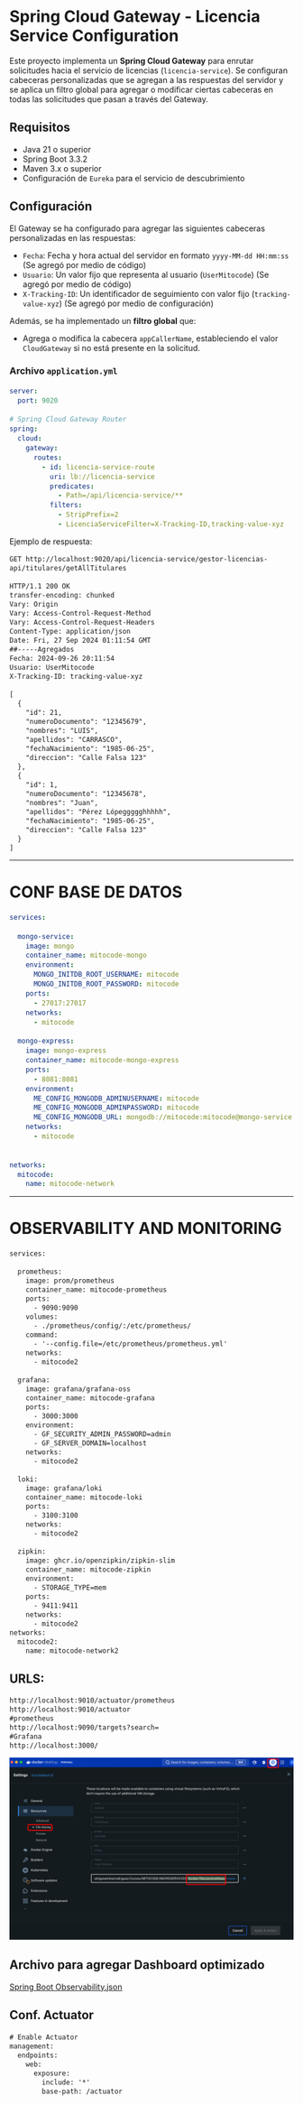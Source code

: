 # Spring Cloud Gateway - Licencia Service Configuration

Este proyecto implementa un **Spring Cloud Gateway** para enrutar solicitudes hacia el servicio de licencias (`licencia-service`). Se configuran cabeceras personalizadas que se agregan a las respuestas del servidor y se aplica un filtro global para agregar o modificar ciertas cabeceras en todas las solicitudes que pasan a través del Gateway.

## Requisitos

- Java 21 o superior
- Spring Boot 3.3.2
- Maven 3.x o superior
- Configuración de `Eureka` para el servicio de descubrimiento

## Configuración

El Gateway se ha configurado para agregar las siguientes cabeceras personalizadas en las respuestas:

- `Fecha`: Fecha y hora actual del servidor en formato `yyyy-MM-dd HH:mm:ss` (Se agregó por medio de código)
- `Usuario`: Un valor fijo que representa al usuario (`UserMitocode`) (Se agregó por medio de código)
- `X-Tracking-ID`: Un identificador de seguimiento con valor fijo (`tracking-value-xyz`) (Se agregó por medio de configuración)

Además, se ha implementado un **filtro global** que:

- Agrega o modifica la cabecera `appCallerName`, estableciendo el valor `CloudGateway` si no está presente en la solicitud.

### Archivo `application.yml`

```yaml
server:
  port: 9020

# Spring Cloud Gateway Router
spring:
  cloud:
    gateway:
      routes:
        - id: licencia-service-route
          uri: lb://licencia-service
          predicates:
            - Path=/api/licencia-service/**
          filters:
            - StripPrefix=2
            - LicenciaServiceFilter=X-Tracking-ID,tracking-value-xyz
```

Ejemplo de respuesta: 
```http request
GET http://localhost:9020/api/licencia-service/gestor-licencias-api/titulares/getAllTitulares

HTTP/1.1 200 OK
transfer-encoding: chunked
Vary: Origin
Vary: Access-Control-Request-Method
Vary: Access-Control-Request-Headers
Content-Type: application/json
Date: Fri, 27 Sep 2024 01:11:54 GMT
##-----Agregados
Fecha: 2024-09-26 20:11:54
Usuario: UserMitocode
X-Tracking-ID: tracking-value-xyz

[
  {
    "id": 21,
    "numeroDocumento": "12345679",
    "nombres": "LUIS",
    "apellidos": "CARRASCO",
    "fechaNacimiento": "1985-06-25",
    "direccion": "Calle Falsa 123"
  },
  {
    "id": 1,
    "numeroDocumento": "12345678",
    "nombres": "Juan",
    "apellidos": "Pérez Lópeggggghhhhh",
    "fechaNacimiento": "1985-06-25",
    "direccion": "Calle Falsa 123"
  }
]
```
---
# CONF BASE DE DATOS
```yaml
services:

  mongo-service:
    image: mongo
    container_name: mitocode-mongo
    environment:
      MONGO_INITDB_ROOT_USERNAME: mitocode
      MONGO_INITDB_ROOT_PASSWORD: mitocode
    ports:
      - 27017:27017
    networks:
      - mitocode

  mongo-express:
    image: mongo-express
    container_name: mitocode-mongo-express
    ports:
      - 8081:8081
    environment:
      ME_CONFIG_MONGODB_ADMINUSERNAME: mitocode
      ME_CONFIG_MONGODB_ADMINPASSWORD: mitocode
      ME_CONFIG_MONGODB_URL: mongodb://mitocode:mitocode@mongo-service:27017
    networks:
      - mitocode


networks:
  mitocode:
    name: mitocode-network

```

---
# OBSERVABILITY AND MONITORING
```YML
services:

  prometheus:
    image: prom/prometheus
    container_name: mitocode-prometheus
    ports:
      - 9090:9090
    volumes: 
      - ./prometheus/config/:/etc/prometheus/
    command:
      - '--config.file=/etc/prometheus/prometheus.yml'
    networks:
      - mitocode2

  grafana:
    image: grafana/grafana-oss
    container_name: mitocode-grafana
    ports:
      - 3000:3000
    environment:
      - GF_SECURITY_ADMIN_PASSWORD=admin
      - GF_SERVER_DOMAIN=localhost
    networks:
      - mitocode2

  loki:
    image: grafana/loki
    container_name: mitocode-loki
    ports:
      - 3100:3100
    networks:
      - mitocode2

  zipkin:
    image: ghcr.io/openzipkin/zipkin-slim
    container_name: mitocode-zipkin
    environment:
      - STORAGE_TYPE=mem
    ports:
      - 9411:9411
    networks:
      - mitocode2
networks:
  mitocode2:
    name: mitocode-network2
```
## URLS: 
```http request
http://localhost:9010/actuator/prometheus
http://localhost:9010/actuator
#prometheus
http://localhost:9090/targets?search=
#Grafana
http://localhost:3000/
```

![docker-conf.png](docker-conf.png)

## Archivo para agregar Dashboard optimizado
[Spring Boot Observability.json](Spring%20Boot%20Observability.json)

## Conf. Actuator
```YML
# Enable Actuator
management:
  endpoints:
    web:
      exposure:
        include: '*'
        base-path: /actuator
```
